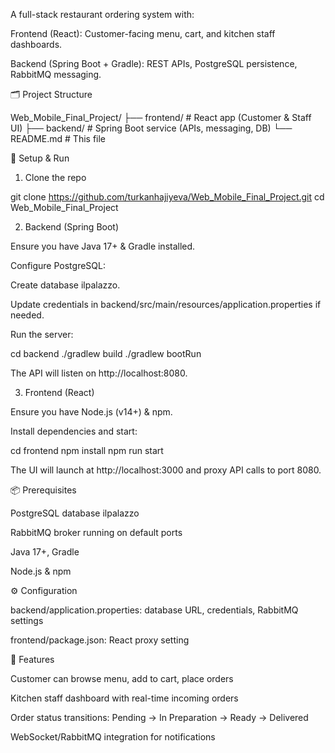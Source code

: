A full-stack restaurant ordering system with:

Frontend (React): Customer-facing menu, cart, and kitchen staff dashboards.

Backend (Spring Boot + Gradle): REST APIs, PostgreSQL persistence, RabbitMQ messaging.

🗂️ Project Structure

Web_Mobile_Final_Project/
├── frontend/       # React app (Customer & Staff UI)
├── backend/        # Spring Boot service (APIs, messaging, DB)
└── README.md       # This file

🔧 Setup & Run

1. Clone the repo

git clone https://github.com/turkanhajiyeva/Web_Mobile_Final_Project.git
cd Web_Mobile_Final_Project

2. Backend (Spring Boot)

Ensure you have Java 17+ & Gradle installed.

Configure PostgreSQL:

Create database ilpalazzo.

Update credentials in backend/src/main/resources/application.properties if needed.

Run the server:

cd backend
./gradlew build
./gradlew bootRun

The API will listen on http://localhost:8080.

3. Frontend (React)

Ensure you have Node.js (v14+) & npm.

Install dependencies and start:

cd frontend
npm install
npm run start

The UI will launch at http://localhost:3000 and proxy API calls to port 8080.

📦 Prerequisites

PostgreSQL database ilpalazzo

RabbitMQ broker running on default ports

Java 17+, Gradle

Node.js & npm

⚙️ Configuration

backend/application.properties: database URL, credentials, RabbitMQ settings

frontend/package.json: React proxy setting

🚀 Features

Customer can browse menu, add to cart, place orders

Kitchen staff dashboard with real-time incoming orders

Order status transitions: Pending → In Preparation → Ready → Delivered

WebSocket/RabbitMQ integration for notifications
